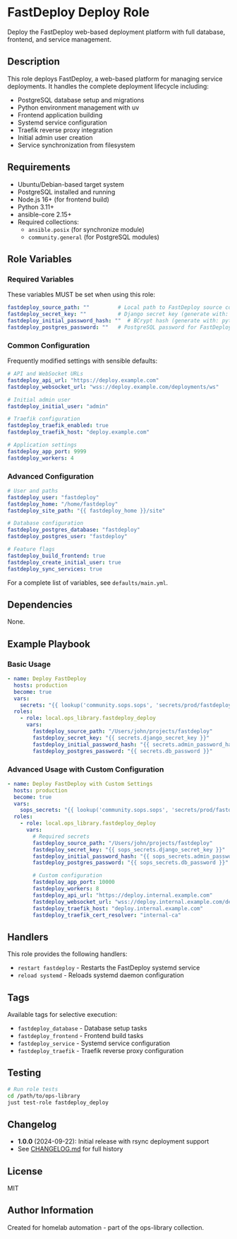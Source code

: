 # FastDeploy Deploy Role

Deploy the FastDeploy web-based deployment platform with full database, frontend, and service management.

## Description

This role deploys FastDeploy, a web-based platform for managing service deployments. It handles the complete deployment lifecycle including:
- PostgreSQL database setup and migrations
- Python environment management with uv
- Frontend application building
- Systemd service configuration
- Traefik reverse proxy integration
- Initial admin user creation
- Service synchronization from filesystem

## Requirements

- Ubuntu/Debian-based target system
- PostgreSQL installed and running
- Node.js 16+ (for frontend build)
- Python 3.11+
- ansible-core 2.15+
- Required collections:
  - `ansible.posix` (for synchronize module)
  - `community.general` (for PostgreSQL modules)

## Role Variables

### Required Variables

These variables MUST be set when using this role:

```yaml
fastdeploy_source_path: ""         # Local path to FastDeploy source code
fastdeploy_secret_key: ""          # Django secret key (generate with: openssl rand -hex 32)
fastdeploy_initial_password_hash: ""  # BCrypt hash (generate with: python -c "import bcrypt; print(bcrypt.hashpw(b'password', bcrypt.gensalt()).decode())")
fastdeploy_postgres_password: ""   # PostgreSQL password for FastDeploy database
```

### Common Configuration

Frequently modified settings with sensible defaults:

```yaml
# API and WebSocket URLs
fastdeploy_api_url: "https://deploy.example.com"
fastdeploy_websocket_url: "wss://deploy.example.com/deployments/ws"

# Initial admin user
fastdeploy_initial_user: "admin"

# Traefik configuration
fastdeploy_traefik_enabled: true
fastdeploy_traefik_host: "deploy.example.com"

# Application settings
fastdeploy_app_port: 9999
fastdeploy_workers: 4
```

### Advanced Configuration

```yaml
# User and paths
fastdeploy_user: "fastdeploy"
fastdeploy_home: "/home/fastdeploy"
fastdeploy_site_path: "{{ fastdeploy_home }}/site"

# Database configuration
fastdeploy_postgres_database: "fastdeploy"
fastdeploy_postgres_user: "fastdeploy"

# Feature flags
fastdeploy_build_frontend: true
fastdeploy_create_initial_user: true
fastdeploy_sync_services: true
```

For a complete list of variables, see `defaults/main.yml`.

## Dependencies

None.

## Example Playbook

### Basic Usage

```yaml
- name: Deploy FastDeploy
  hosts: production
  become: true
  vars:
    secrets: "{{ lookup('community.sops.sops', 'secrets/prod/fastdeploy.yml') | from_yaml }}"
  roles:
    - role: local.ops_library.fastdeploy_deploy
      vars:
        fastdeploy_source_path: "/Users/john/projects/fastdeploy"
        fastdeploy_secret_key: "{{ secrets.django_secret_key }}"
        fastdeploy_initial_password_hash: "{{ secrets.admin_password_hash }}"
        fastdeploy_postgres_password: "{{ secrets.db_password }}"
```

### Advanced Usage with Custom Configuration

```yaml
- name: Deploy FastDeploy with Custom Settings
  hosts: production
  become: true
  vars:
    sops_secrets: "{{ lookup('community.sops.sops', 'secrets/prod/fastdeploy.yml') | from_yaml }}"
  roles:
    - role: local.ops_library.fastdeploy_deploy
      vars:
        # Required secrets
        fastdeploy_source_path: "/Users/john/projects/fastdeploy"
        fastdeploy_secret_key: "{{ sops_secrets.django_secret_key }}"
        fastdeploy_initial_password_hash: "{{ sops_secrets.admin_password_hash }}"
        fastdeploy_postgres_password: "{{ sops_secrets.db_password }}"

        # Custom configuration
        fastdeploy_app_port: 10000
        fastdeploy_workers: 8
        fastdeploy_api_url: "https://deploy.internal.example.com"
        fastdeploy_websocket_url: "wss://deploy.internal.example.com/deployments/ws"
        fastdeploy_traefik_host: "deploy.internal.example.com"
        fastdeploy_traefik_cert_resolver: "internal-ca"
```

## Handlers

This role provides the following handlers:

- `restart fastdeploy` - Restarts the FastDeploy systemd service
- `reload systemd` - Reloads systemd daemon configuration

## Tags

Available tags for selective execution:

- `fastdeploy_database` - Database setup tasks
- `fastdeploy_frontend` - Frontend build tasks
- `fastdeploy_service` - Systemd service configuration
- `fastdeploy_traefik` - Traefik reverse proxy configuration

## Testing

```bash
# Run role tests
cd /path/to/ops-library
just test-role fastdeploy_deploy
```

## Changelog

- **1.0.0** (2024-09-22): Initial release with rsync deployment support
- See [CHANGELOG.md](../../CHANGELOG.md) for full history

## License

MIT

## Author Information

Created for homelab automation - part of the ops-library collection.